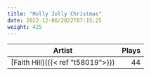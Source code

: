 ```yaml
---
title: "Holly Jolly Christmas"
date: 2022-12-08/2022T07:15:25
weight: 425
---
```




 Artist | Plays 
----- | -----:
[Faith Hill]({{< ref "t58019">}}) | 44
